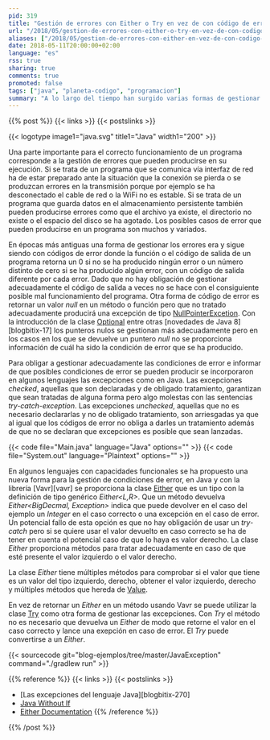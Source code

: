 ```yaml
---
pid: 319
title: "Gestión de errores con Either o Try en vez de con código de error, null, Optional, checked exception o unchecked exception"
url: "/2018/05/gestion-de-errores-con-either-o-try-en-vez-de-con-codigo-de-error-null-pptional-checked-exception-o-unchecked-exception/"
aliases: ["/2018/05/gestion-de-errores-con-either-en-vez-de-con-codigo-de-error-null-pptional-checked-exception-o-unchecked-exception/"]
date: 2018-05-11T20:00:00+02:00
language: "es"
rss: true
sharing: true
comments: true
promoted: false
tags: ["java", "planeta-codigo", "programacion"]
summary: "A lo largo del tiempo han surgido varias formas de gestionar las excepciones. En C hace muchos años eran con códigos de error, en Java se incorporaron en el lenguaje las excepciones _checked_ o _uncheked_ o la nueva clase Optional en Java cada una con sus ventajas y y algunas deficiencias. Más recientemente usando un tipo tal que _Either<L,R>_ son otra forma para el tratamiento de errores sobre las opciones anteriores."
---
```


{{% post %}}
{{< links >}}
{{< postslinks >}}

{{< logotype image1="java.svg" title1="Java" width1="200" >}}

Una parte importante para el correcto funcionamiento de un programa corresponde a la gestión de errores que pueden producirse en su ejecución. Si se trata de un programa que se comunica vía interfaz de red ha de estar preparado ante la situación que la conexión se pierda o se produzcan errores en la transmisión porque por ejemplo se ha desconectado el cable de red o la WiFi no es estable. Si se trata de un programa que guarda datos en el almacenamiento persistente también pueden producirse errores como que el archivo ya existe, el directorio no existe o el espacio del disco se ha agotado. Los posibles casos de error que pueden producirse en un programa son muchos y variados.

En épocas más antiguas una forma de gestionar los errores era y sigue siendo con códigos de error donde la función o el código de salida de un programa retorna un 0 si no se ha producido ningún error o un número distinto de cero si se ha producido algún error, con un código de salida diferente por cada error. Dado que no hay obligación de gestionar adecuadamente el código de salida a veces no se hace con el consiguiente posible mal funcionamiento del programa. Otra forma de código de error es retornar un valor _null_ en un método o función pero que no tratado adecuadamente producirá una excepción de tipo [NullPointerExcetion](https://docs.oracle.com/javase/10/docs/api/java/lang/NullPointerException.html). Con la introducción de la clase [Optional](https://docs.oracle.com/javase/10/docs/api/java/util/Optional.html) entre otras [novedades de Java 8][blogbitix-17] los punteros nulos se gestionan más adecuadamente pero en los casos en los que se devuelve un puntero _null_ no se proporciona información de cuál ha sido la condición de error que se ha producido.

Para obligar a gestionar adecuadamente las condiciones de error e informar de que posibles condiciones de error se pueden producir se incorporaron en algunos lenguajes las excepciones como en Java. Las excepciones _checked_, aquellas que son declaradas y de obligado tratamiento, garantizan que sean tratadas de alguna forma pero algo molestas con las sentencias _try-catch-exception_. Las excepciones _unchecked_, aquellas que no es necesario declararlas y no de obligado tratamiento, son arriesgadas ya que al igual que los códigos de error no obliga a darles un tratamiento además de que no se declaran que excepciones es posible que sean lanzadas.

{{< code file="Main.java" language="Java" options="" >}}
{{< code file="System.out" language="Plaintext" options="" >}}

En algunos lenguajes con capacidades funcionales se ha propuesto una nueva forma para la gestión de condiciones de error, en Java y con la librería [Vavr][vavr] se proporciona la clase [Either](http://static.javadoc.io/io.vavr/vavr/0.9.2/io/vavr/control/Either.html) que es un tipo con la definición de tipo genérico _Either\<L,R\>_. Que un método devuelva _Either<BigDecmal, Exception>_ indica que puede devolver en el caso del ejemplo un _Integer_ en el caso correcto o una excepción en el caso de error. Un potencial fallo de esta opción es que no hay obligación de usar un _try-catch_ pero si se quiere usar el valor devuelto en caso correcto se ha de tener en cuenta el potencial caso de que lo haya es valor derecho. La clase _Either_ proporciona métodos para tratar adecuadamente en caso de que esté presente el valor izquierdo o el valor derecho.

La clase _Either_ tiene múltiples métodos para comprobar si el valor que tiene es un valor del tipo izquierdo, derecho, obtener el valor izquierdo, derecho y múltiples métodos que hereda de [Value](http://static.javadoc.io/io.vavr/vavr/0.9.2/io/vavr/Value.html).

En vez de retornar un _Either_ en un método usando Vavr se puede utilizar la clase [Try](https://static.javadoc.io/io.vavr/vavr/0.9.2/io/vavr/control/Try.html) como otra forma de gestionar las excepciones. Con _Try_ el método no es necesario que devuelva un _Either_ de modo que retorne el valor en el caso correcto y lance una exepción en caso de error. El _Try_ puede convertirse a un _Either_.

{{< sourcecode git="blog-ejemplos/tree/master/JavaException" command="./gradlew run" >}}

{{% reference %}}
{{< links >}}
{{< postslinks >}}
* [Las excepciones del lenguaje Java][blogbitix-270]
* [Java Without If](http://ashtonkemerling.com/blog/2017/01/26/java-without-if/)
* [Either Documentation](http://www.vavr.io/vavr-docs/#_either)
{{% /reference %}}

{{% /post %}}
